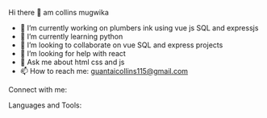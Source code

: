  Hi there 👋  am collins mugwika
- 🔭 I’m currently working on plumbers ink using vue js SQL and expressjs
- 🌱 I’m currently learning python
- 👯 I’m looking to collaborate on vue SQL and express projects
- 🤔 I’m looking for help with react
- 💬 Ask me about html css and js
- 📫 How to reach me: guantaicollins115@gmail.com

Connect with me:


Languages and Tools:
